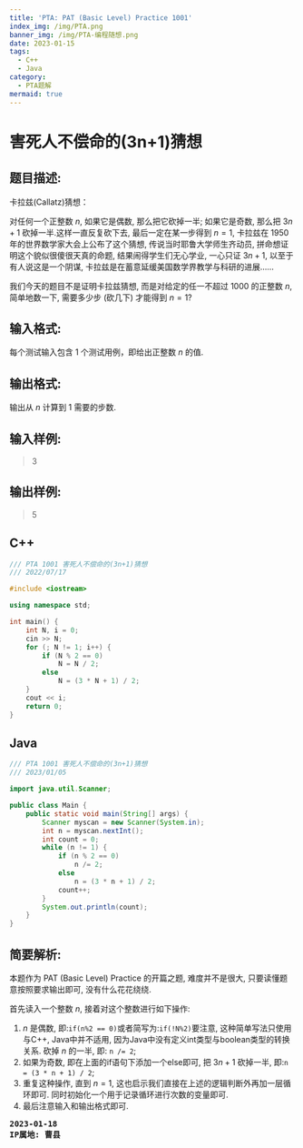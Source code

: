 ```yaml
---
title: 'PTA: PAT (Basic Level) Practice 1001'
index_img: /img/PTA.png
banner_img: /img/PTA-编程随想.png
date: 2023-01-15
tags:
  - C++
  - Java
category:
  - PTA题解
mermaid: true
---
```


# 害死人不偿命的(3n+1)猜想
## 题目描述:
卡拉兹(Callatz)猜想：

对任何一个正整数 $n$, 如果它是偶数, 那么把它砍掉一半; 如果它是奇数, 那么把 $3n+1$ 砍掉一半.这样一直反复砍下去, 最后一定在某一步得到 $n=1$, 卡拉兹在 1950 年的世界数学家大会上公布了这个猜想, 传说当时耶鲁大学师生齐动员, 拼命想证明这个貌似很傻很天真的命题, 结果闹得学生们无心学业, 一心只证 $3n+1$, 以至于有人说这是一个阴谋, 卡拉兹是在蓄意延缓美国数学界教学与科研的进展……

我们今天的题目不是证明卡拉兹猜想, 而是对给定的任一不超过 1000 的正整数 $n$, 简单地数一下, 需要多少步 (砍几下) 才能得到 $n=1$?

## 输入格式: 
每个测试输入包含 1 个测试用例，即给出正整数 $n$ 的值.
## 输出格式:
输出从 $n$ 计算到 $1$ 需要的步数.
## 输入样例:
> 3
## 输出样例:
> 5

## C++
```cpp
/// PTA 1001 害死人不偿命的(3n+1)猜想
/// 2022/07/17

#include <iostream>

using namespace std;

int main() {
    int N, i = 0;
    cin >> N;
    for (; N != 1; i++) {
        if (N % 2 == 0)
            N = N / 2;
        else
            N = (3 * N + 1) / 2;
    }
    cout << i;
    return 0;
}
```
## Java
```java
/// PTA 1001 害死人不偿命的(3n+1)猜想
/// 2023/01/05

import java.util.Scanner;

public class Main {
    public static void main(String[] args) {
        Scanner myscan = new Scanner(System.in);
        int n = myscan.nextInt();
        int count = 0;
        while (n != 1) {
            if (n % 2 == 0)
                n /= 2;
            else
                n = (3 * n + 1) / 2;
            count++;
        }
        System.out.println(count);
    }
}
```

## 简要解析:
本题作为 PAT (Basic Level) Practice 的开篇之题, 难度并不是很大, 只要读懂题意按照要求输出即可, 没有什么花花绕绕.

首先读入一个整数 $n$, 接着对这个整数进行如下操作:

1. $n$ 是偶数, 即:`if(n%2 == 0)`或者简写为:`if(!N%2)`要注意, 这种简单写法只使用与C++, Java中并不适用, 因为Java中没有定义int类型与boolean类型的转换关系. 砍掉 $n$ 的一半, 即: `n /= 2`;
2. 如果为奇数, 即在上面的if语句下添加一个else即可, 把 $3n+1$ 砍掉一半, 即:`n = (3 * n + 1) / 2`;
3. 重复这种操作, 直到 $n=1$, 这也启示我们直接在上述的逻辑判断外再加一层循环即可. 同时初始化一个用于记录循环进行次数的变量即可.
4. 最后注意输入和输出格式即可.

<pre class="note note-info">
<strong>2023-01-18</strong> 
<strong>IP属地: 曹县</strong>
</pre>